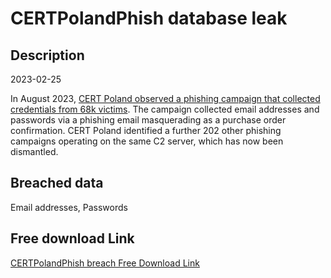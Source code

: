 # CERTPolandPhish database leak

## Description

2023-02-25

In August 2023, <a href="https://www.troyhunt.com/68k-polish-phishing-victims-are-now-searchable-in-have-i-been-pwned-courtesy-of-cert-poland" target="_blank" rel="noopener">CERT Poland observed a phishing campaign that collected credentials from 68k victims</a>. The campaign collected email addresses and passwords via a phishing email masquerading as a purchase order confirmation. CERT Poland identified a further 202 other phishing campaigns operating on the same C2 server, which has now been dismantled.

## Breached data

Email addresses, Passwords

## Free download Link

[CERTPolandPhish breach Free Download Link](https://tinyurl.com/2b2k277t)